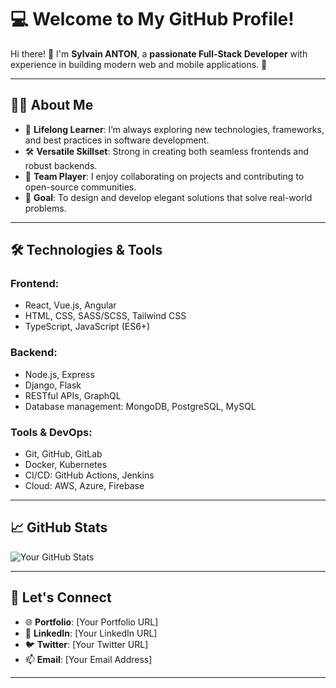 
# 💻 **Welcome to My GitHub Profile!**

Hi there! 👋 I'm **Sylvain ANTON**, a **passionate Full-Stack Developer** with experience in building modern web and mobile applications. 🚀

---

## 🧑‍💻 **About Me**
- 🌱 **Lifelong Learner**: I’m always exploring new technologies, frameworks, and best practices in software development.
- 🛠️ **Versatile Skillset**: Strong in creating both seamless frontends and robust backends.
- 🤝 **Team Player**: I enjoy collaborating on projects and contributing to open-source communities.
- 🎯 **Goal**: To design and develop elegant solutions that solve real-world problems.

---

## 🛠️ **Technologies & Tools**
### **Frontend:**
- React, Vue.js, Angular
- HTML, CSS, SASS/SCSS, Tailwind CSS
- TypeScript, JavaScript (ES6+)

### **Backend:**
- Node.js, Express
- Django, Flask
- RESTful APIs, GraphQL
- Database management: MongoDB, PostgreSQL, MySQL

### **Tools & DevOps:**
- Git, GitHub, GitLab
- Docker, Kubernetes
- CI/CD: GitHub Actions, Jenkins
- Cloud: AWS, Azure, Firebase

---

## 📈 **GitHub Stats**
![Your GitHub Stats](https://github-readme-stats.vercel.app/api?username=YourUsername&show_icons=true&theme=radical)

---

## 🔗 **Let's Connect**
- 🌐 **Portfolio**: [Your Portfolio URL]
- 💼 **LinkedIn**: [Your LinkedIn URL]
- 🐦 **Twitter**: [Your Twitter URL]
- 📫 **Email**: [Your Email Address]

---
